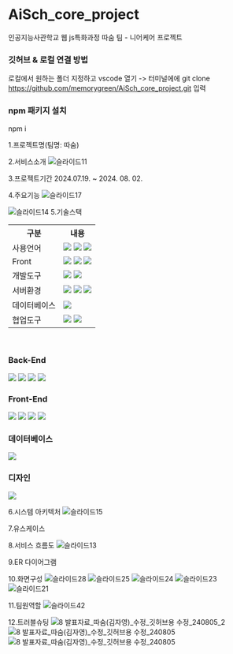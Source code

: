 # AiSch_core_project
인공지능사관학교 웹 js특화과정 따숨 팀 - 니어케어 프로젝트


### 깃허브 & 로컬 연결 방법
로컬에서 원하는 폴더 지정하고 vscode 열기 -> 터미널에에 git clone https://github.com/memorygreen/AiSch_core_project.git 입력

### npm 패키지 설치
npm i


1.프로젝트명(팀명: 따숨)

2.서비스소개
![슬라이드11](https://github.com/user-attachments/assets/aadc2377-1428-4df1-a6f9-13bef9fc7ee1)

3.프로젝트기간
2024.07.19. ~ 2024. 08. 02.

4.주요기능
![슬라이드17](https://github.com/user-attachments/assets/f34c91a0-27a2-4ee4-9ef0-69cd4a89b862)



![슬라이드14](https://github.com/user-attachments/assets/67ae9fbc-c389-439d-ae76-0f89798a3027)
5.기술스택
<table>
    <tr>
        <th>구분</th>
        <th>내용</th>
    </tr>
    <tr>
        <td>사용언어</td>
        <td>
          <img src="https://img.shields.io/badge/Python-3776AB?style=for-the-badge&logo=python&logoColor=white">
            <img src="https://img.shields.io/badge/Java-007396?style=for-the-badge&logo=java&logoColor=white"/>
            <img src="https://img.shields.io/badge/JavaScript-F7DF1E?style=for-the-badge&logo=JavaScript&logoColor=white"/>
        </td>
    </tr>
    <tr>
        <td>Front</td>
        <td>
            <img src="https://img.shields.io/badge/HTML5-E34F26?style=for-the-badge&logo=HTML5&logoColor=white"/>
            <img src="https://img.shields.io/badge/CSS3-1572B6?style=for-the-badge&logo=CSS3&logoColor=white"/>
            <img src="https://img.shields.io/badge/React-20232A?style=for-the-badge&logo=react&logoColor=61DAFB"/>
        </td>
    </tr>
    <tr>
        <td>개발도구</td>
        <td>
            <img src="https://img.shields.io/badge/Visual_Studio_Code-0078D4?style=for-the-badge&logo=visual%20studio%20code&logoColor=white"/>
            <img src="https://img.shields.io/badge/IntelliJ_IDEA-000000.svg?style=for-the-badge&logo=intellij-idea&logoColor=white"/>
        </td>
    </tr>
    <tr>
        <td>서버환경</td>
        <td>
            <img src="https://img.shields.io/badge/Flask-000000?style=for-the-badge&logo=flask&logoColor=white"/>
          <img src="https://img.shields.io/badge/Amazon_AWS-232F3E?style=for-the-badge&logo=amazon-aws&logoColor=white">
          <img src="https://img.shields.io/badge/Spring-6DB33F?style=for-the-badge&logo=spring&logoColor=white">
        </td>
    </tr>
    <tr>
        <td>데이터베이스</td>
        <td>
            <img src="https://img.shields.io/badge/PostgreSQL-316192?style=for-the-badge&logo=postgresql&logoColor=white"/>
        </td>
    </tr>
    <tr>
        <td>협업도구</td>
        <td>
            <img src="https://img.shields.io/badge/Git-F05032?style=for-the-badge&logo=Git&logoColor=white"/>
            <img src="https://img.shields.io/badge/GitHub-181717?style=for-the-badge&logo=GitHub&logoColor=white"/>
        </td>
    </tr>
</table>
<br>


### Back-End
<img src="https://img.shields.io/badge/javascript-F7DF1E?style=for-the-badge&logo=javascript&logoColor=black">
<img src="https://img.shields.io/badge/Node.js-339933?style=for-the-badge&logo=Node.js&logoColor=white"/> 
<img src="https://img.shields.io/badge/Flask-000000?style=for-the-badge&logo=Flask&logoColor=white"/> 
<img src="https://img.shields.io/badge/Python-3776AB?style=for-the-badge&logo=Python&logoColor=white"/> 

### Front-End
<img src="https://img.shields.io/badge/javascript-F7DF1E?style=for-the-badge&logo=javascript&logoColor=black">
<img src="https://img.shields.io/badge/HTML-E34F26?style=for-the-badge&logo=html5&logoColor=white">
<img src="https://img.shields.io/badge/CSS-1572B6?style=for-the-badge&logo=css3&logoColor=white">

<img src="https://img.shields.io/badge/Jupyter-F37626?style=for-the-badge&logo=Jupyter&logoColor=white"/>

### 데이터베이스
<img src="https://img.shields.io/badge/MySQL-4479A1?style=for-the-badge&logo=MySQL&logoColor=white"/> 

### 디자인
<img src="https://img.shields.io/badge/Figma-F24E1E?style=for-the-badge&logo=Figma&logoColor=white"/>


6.시스템 아키텍처
![슬라이드15](https://github.com/user-attachments/assets/94dcccf4-4895-446d-88b3-bbe9f939340e)

7.유스케이스



8.서비스 흐름도
![슬라이드13](https://github.com/user-attachments/assets/639803d4-68fa-4282-a3bf-e3e15fd27613)

9.ER 다이어그램



10.화면구성
![슬라이드28](https://github.com/user-attachments/assets/00916a04-10dd-49ff-b628-2efe7a55f144)
![슬라이드25](https://github.com/user-attachments/assets/dbdfa2f5-d21a-45b2-811f-915d4d98749c)
![슬라이드24](https://github.com/user-attachments/assets/7c79a40d-dc32-41ba-b331-58b703c35447)
![슬라이드23](https://github.com/user-attachments/assets/09ebce5b-b6bb-4d25-ad0f-47ffedf6ffe8)
![슬라이드21](https://github.com/user-attachments/assets/c49421ec-f061-4a6d-acab-bfb7733bad19)

11.팀원역할
![슬라이드42](https://github.com/user-attachments/assets/bf89d14f-618c-4c2d-b509-006c58afa78d)

12.트러블슈팅
![8  발표자료_따숨(김자영)_수정_깃허브용 수정_240805_2](https://github.com/user-attachments/assets/12d4216c-5048-4b23-b5b4-608c08ab4026)
![8  발표자료_따숨(김자영)_수정_깃허브용 수정_240805](https://github.com/user-attachments/assets/99ad362c-f02f-44b7-8e10-2432b62a37c2)
![8  발표자료_따숨(김자영)_수정_깃허브용 수정_240805](https://github.com/user-attachments/assets/dd9e8141-ee27-4a12-8a57-77c3818a4316)


